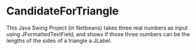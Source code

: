 # CandidateForTriangle
This Java Swing Project (in Netbeans) takes three real numbers as input using JFormattedTextField, and shows if those three numbers can be the lengths of the sides of a triangle a JLabel.
